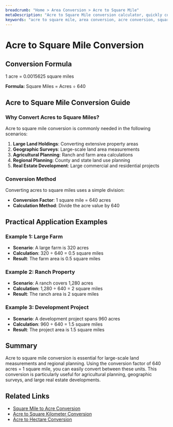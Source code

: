 ```yaml
---
breadcrumb: "Home > Area Conversion > Acre to Square Mile"
metaDescription: "Acre to Square Mile conversion calculator, quickly convert acres to square miles, understand the conversion formula and practical application scenarios."
keywords: "acre to square mile, area conversion, acre conversion, square mile conversion, area calculator"
---
```


# Acre to Square Mile Conversion

<script setup>
import { ref, computed } from 'vue'

const seoKey = ref([
  "acre to square mile",
  "area conversion",
  "acre conversion",
  "square mile conversion",
  "area calculator",
  "large area conversion",
  "imperial area units",
  "land area measurement"
])

const form = ref({
  title: "Acre to Square Mile Converter",
  acreLabel: "Acre",
  acrePlaceholder: "Enter acre value",
  squareMileLabel: "Square Mile",
  squareMilePlaceholder: "Enter square mile value",
  convertButton: "Convert"
})
</script>

## Conversion Formula

1 acre = 0.0015625 square miles

**Formula:** Square Miles = Acres ÷ 640

## Acre to Square Mile Conversion Guide

### Why Convert Acres to Square Miles?

Acre to square mile conversion is commonly needed in the following scenarios:

1. **Large Land Holdings**: Converting extensive property areas
2. **Geographic Surveys**: Large-scale land area measurements
3. **Agricultural Planning**: Ranch and farm area calculations
4. **Regional Planning**: County and state land use planning
5. **Real Estate Development**: Large commercial and residential projects

### Conversion Method

Converting acres to square miles uses a simple division:
- **Conversion Factor**: 1 square mile = 640 acres
- **Calculation Method**: Divide the acre value by 640

## Practical Application Examples

### Example 1: Large Farm
- **Scenario**: A large farm is 320 acres
- **Calculation**: 320 ÷ 640 = 0.5 square miles
- **Result**: The farm area is 0.5 square miles

### Example 2: Ranch Property
- **Scenario**: A ranch covers 1,280 acres
- **Calculation**: 1,280 ÷ 640 = 2 square miles
- **Result**: The ranch area is 2 square miles

### Example 3: Development Project
- **Scenario**: A development project spans 960 acres
- **Calculation**: 960 ÷ 640 = 1.5 square miles
- **Result**: The project area is 1.5 square miles

## Summary

Acre to square mile conversion is essential for large-scale land measurements and regional planning. Using the conversion factor of 640 acres = 1 square mile, you can easily convert between these units. This conversion is particularly useful for agricultural planning, geographic surveys, and large real estate developments.

## Related Links

- [Square Mile to Acre Conversion](./SquareMile-to-Acre.md)
- [Acre to Square Kilometer Conversion](./Acre-to-SquareKilometer.md)
- [Acre to Hectare Conversion](./Acre-to-Hectare.md)